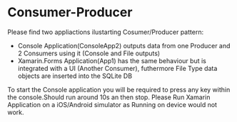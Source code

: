 # Consumer-Producer

Please find two appliactions ilustarting Cosumer/Producer pattern: 
-  Console Application(ConsoleApp2) outputs data from one Producer and 2 Consumers using it (Console and File outputs)
-  Xamarin.Forms Application(App1) has the same behaviour but is integrated with a UI (Another Consumer), futhermore File Type data objects are inserted into the SQLite DB

To start the Console application you will be required to press any key within the console.Should run around 10s an then stop.
Please Run Xamarin Application on a iOS/Android simulator as Running on device would not work. 
